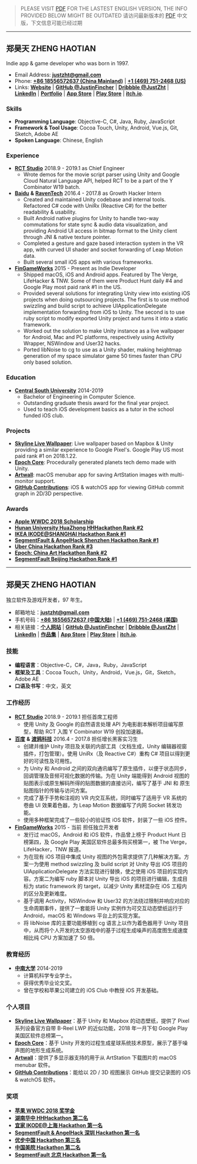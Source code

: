 > PLEASE VISIT [PDF](https://github.com/JustinFincher/CV/blob/master/LaTeX/CV.pdf) FOR THE LASTEST ENGLISH VERSION, THE INFO PROVIDED BELOW MIGHT BE OUTDATED 
> 请访问最新版本的 [PDF](https://github.com/JustinFincher/CV/blob/master/LaTeX/CV.pdf) 中文版，下文信息可能已经过期

---

## 郑昊天 ZHENG HAOTIAN
Indie app & game developer who was born in 1997.

- Email Address: [**justzht@gmail.com**](mailto:justzht@gmail.com)   
- Phone: [**+86 18556572637 (China Mainland)**](tel:+86-185-5657-2637) | [**+1 (469) 751-2468 (US)**](tel:+1-469-751-2468)  
- Links: [**Website**](https://fincher.im/) | [**GitHub @JustinFincher**](https://github.com/JustinFincher) | [**Dribbble @JustZht**](https://dribbble.com/JustZht) | [**LinkedIn**](https://www.linkedin.com/in/昊天-郑-6ba0b0b2/) | [**Portfolio**](http://portfolio.justzht.com/) | [**App Store**](https://itunes.apple.com/cn/developer/haotian-zheng/id981803173?mt=8) | [**Play Store**](https://play.google.com/store/apps/dev?id=5201975025990666617) | [**itch.io**](https://justzht.itch.io/).  

### Skills
- **Programming Language**: Objective-C, C#, Java, Ruby, JavaScript
- **Framework & Tool Usage**: Cocoa Touch, Unity, Android, Vue.js, Git, Sketch, Adobe AE
- **Spoken Language**: Chinese, English

### Experience
- [**RCT Studio**](https://rct-studio.com) 2018.9 - 2019.1 as Chief Engineer
	- Wrote demos for the movie script parser using Unity and Google Cloud Natural Language API, helped RCT to be a part of the Y Combinator W19 batch.
- [**Baidu**](https://www.baidu.com) **&** [**RavenTech**](https://raventech.cn/home) 2016.4 - 2017.8 as Growth Hacker Intern
	- Created and maintained Unity codebase and internal tools. Refactored C# code with UniRx (Reactive C#) for the better readability & usability.
	- Built Android native plugins for Unity to handle two-way commutations for state sync & audio data visualization, and providing Android UI access in bitmap format to the Unity client through JNI & native texture pointer.
	- Completed a gesture and gaze based interaction system in the VR app, with curved UI shader and socket forwarding of Leap Motion data.
	- Built several small iOS apps with various frameworks.  
- [**FinGameWorks**](https://fingame.works) 2015 - Present as Indie Developer
	- Shipped macOS, iOS and Android apps. Featured by The Verge, LifeHacker & TNW. Some of them were Product Hunt daily #4 and Google Play most paid rank #1 in the US. 
	- Provided several solutions for integrating Unity view into existing iOS projects when doing outsourcing projects. The first is to use method swizzling and build script to achieve UIApplicationDelegate implementation forwarding from iOS to Unity. The second is to use ruby script to modify exported Unity project and turns it into a static framework.
	- Worked out the solution to make Unity instance as a live wallpaper for Android, Mac and PC platforms, respectively using Activity Wrapper, NSWindow and User32 hacks.
	- Ported libNoise to cg to use as a Unity shader, making heightmap generation of my space simulator game 50 times faster than CPU only based solution.

### Education
- [**Central South University**](http://www.csu.edu.cn/) 2014-2019  
	- Bachelor of Engineering in Computer Science.
	- Outstanding graduate thesis award for the final year project.
	- Used to teach iOS development basics as a tutor in the school funded iOS club.

### Projects
- [**Skyline Live Wallpaper**](https://play.google.com/store/apps/details?id=com.JustZht.Skyline): Live wallpaper based on Mapbox & Unity providing a similar experience to Google Pixel's. Google Play US most paid rank #1 on 2018.1.22.
- [**Epoch Core**](https://itunes.apple.com/us/app/epoch-core/id1177530091?mt=8): Procedurally generated planets tech demo made with Unity.
- [**Artwall**](https://geo.itunes.apple.com/us/app/artwall/id1178151992?mt=12&app=apps): macOS menubar app for saving ArtStation images with multi-monitor support.
- [**GitHub Contributions**](https://itunes.apple.com/us/app/contributions-for-github/id1153432612?mt=8): iOS & watchOS app for viewing GitHub commit graph in 2D/3D perspective.

### Awards  
- [**Apple WWDC 2018 Scholarship**](https://github.com/JustinFincher/WWDC-18-Scholarship-Project)
- [**Hunan University HuaZhong HHHackathon Rank #2**](https://github.com/JustinFincher/AReco)
- [**IKEA IKODE@SHANGHAI Hackathon Rank #1**](https://github.com/hACKbUSTER/IKEA-Maker)
- [**SegmentFault & AngelHack Shenzhen Hackathon Rank #1**](https://github.com/hACKbUSTER/ProjectDaVinci)
- [**Uber China Hackathon  Rank #3**](https://github.com/hACKbUSTER/UberGuide-iOS)
- [**Epoch: China Art Hackathon Rank #2**](https://github.com/hACKbUSTER/Renaissance)
- [**SegmentFault Beijing Hackathon Rank #1**](https://github.com/hACKbUSTER/FixPlusPlus)

---

## 郑昊天 ZHENG HAOTIAN
独立软件及游戏开发者，97 年生。

- 邮箱地址：[**justzht@gmail.com**](mailto:justzht@gmail.com)   
- 手机号码：[**+86 18556572637 (中国大陆)**](tel:+8618556572637) | [**+1 (469) 751-2468 (美国)**](tel:+1-469-751-2468)  
- 相关链接：[**个人网站**](https://fincher.im/) | [**GitHub @JustinFincher**](https://github.com/JustinFincher) | [**Dribbble @JustZht**](https://dribbble.com/JustZht) | [**LinkedIn**](https://www.linkedin.com/in/昊天-郑-6ba0b0b2/) | [**作品集**](http://portfolio.justzht.com/) | [**App Store**](https://itunes.apple.com/cn/developer/haotian-zheng/id981803173?mt=8) | [**Play Store**](https://play.google.com/store/apps/dev?id=5201975025990666617) | [**itch.io**](https://justzht.itch.io/).  

### 技能
- **编程语言**：Objective-C，C#，Java，Ruby，JavaScript
- **框架及工具**：Cocoa Touch，Unity，Android，Vue.js，Git，Sketch，Adobe AE
- **口语及书写**：中文，英文

### 工作经历
- [**RCT Studio**](https://rct-studio.com) 2018.9 - 2019.1 担任首席工程师
	- 使用 Unity 及 Google 的自然语言处理 API 为电影剧本解析项目编写原型，帮助 RCT 入围 Y Combinator W19 创投加速器。
- [**百度**](https://www.baidu.com) **&** [**渡鸦科技**](https://raventech.cn/home) 2016.4 - 2017.8 担任增长黑客实习生
	- 创建并维护 Unity 项目及关联的内部工具（文档生成，Unity 编辑器视窗插件，打包管理）。使用 UniRx（及 Reactive C#）重构 C# 项目以得到更好的可读性及可用性。  
	- 为 Unity 和 Android 之间的双向通讯编写了原生插件，以便于状态同步，回调管理及音频可视化数据的传输。为在 Unity 端能得到 Android 视图的贴图表示或原生解码所得的贴图数据的直接访问，编写了基于 JNI 和 原生贴图指针的传输与访问方案。
	- 完成了基于手势和注视的 VR 内交互系统，同时编写了适用于 VR 系统的卷曲 UI 效果着色器，为 Leap Motion 数据编写了内网 Socket 转发功能。
	- 使用多种框架完成了一些较小的验证性 iOS 软件，封装了一些 iOS 控件。
- [**FinGameWorks**](https://fingame.works) 2015 - 当前 担任独立开发者
	- 发行过 macOS，Android 和 iOS 软件，作品曾上榜于 Product Hunt 日榜第四，及 Google Play 美国区软件总最多购买榜第一，被 The Verge，LifeHacker，TNW 报道。
	- 为在现有 iOS 项目中集成 Unity 视图的外包需求提供了几种解决方案。方案一为使用 method swizzling 及 build script 对 Unity 导出 iOS 项目的 UIApplicationDelegate 方法实现进行替换，使之使用 iOS 项目的实现内容。方案二为编写 ruby 脚本对 Unity 导出 iOS 的项目进行编辑，生成目标为 static framework 的 target，以减少 Unity 素材混杂在 iOS 工程内的区分及更新难度。
	- 基于调用 Activity，NSWindow 和 User32 的方法绕过限制并响应对应的生命周期事件，提供了一套能将 Unity 实例作为可交互动态壁纸运行于 Android，macOS 和 Windows 平台上的实现方案。
	- 将 libNoise 库的主要功能移植到 cg 语言上以作为着色器用于 Unity 项目中，从而将个人开发的太空游戏中的基于过程生成噪声的高度图生成速度相比纯 CPU 方案加速了 50 倍。
	
### 教育经历
- [**中南大学**](http://www.csu.edu.cn/) 2014-2019 
	- 计算机科学专业学士。
	- 获得优秀毕业论文奖。
	- 曾在学校和苹果公司建立的 iOS Club 中教授 iOS 开发基础。
	
### 个人项目
- [**Skyline Live Wallpaper**](https://play.google.com/store/apps/details?id=com.JustZht.Skyline)：基于 Unity 和 Mapbox 的动态壁纸，提供了 Pixel 系列设备官方自带 B-Reel LWP 的近似功能，2018 年一月下旬 Google Play 美国区软件总榜第一。
- [**Epoch Core**](https://itunes.apple.com/us/app/epoch-core/id1177530091?mt=8)：基于 Unity 开发的过程生成星球系统技术原型，展示了基于噪声图的地形生成系统。
- [**Artwall**](https://geo.itunes.apple.com/us/app/artwall/id1178151992?mt=12&app=apps)：提供了多显示器支持的用于从 ArtStation 下载图片的 macOS menubar 软件。
- [**GitHub Contributions**](https://itunes.apple.com/us/app/contributions-for-github/id1153432612?mt=8)：能给以 2D / 3D 视图展示 GitHub 提交记录图的 iOS & watchOS 软件。


### 奖项  
- [**苹果 WWDC 2018 奖学金**](https://github.com/JustinFincher/WWDC-18-Scholarship-Project)
- [**湖南华中 HHHackathon 第二名**](https://github.com/JustinFincher/AReco)
- [**宜家 IKODE@上海 Hackathon 第一名**](https://github.com/hACKbUSTER/IKEA-Maker)
- [**SegmentFault & AngelHack 深圳 Hackathon 第一名**](https://github.com/hACKbUSTER/ProjectDaVinci)
- [**优步中国 Hackathon 第三名**](https://github.com/hACKbUSTER/UberGuide-iOS)
- [**中国美院 Hackathon 第二名**](https://github.com/hACKbUSTER/Renaissance)
- [**SegmentFault 北京 Hackathon 第一名**](https://github.com/hACKbUSTER/FixPlusPlus)

